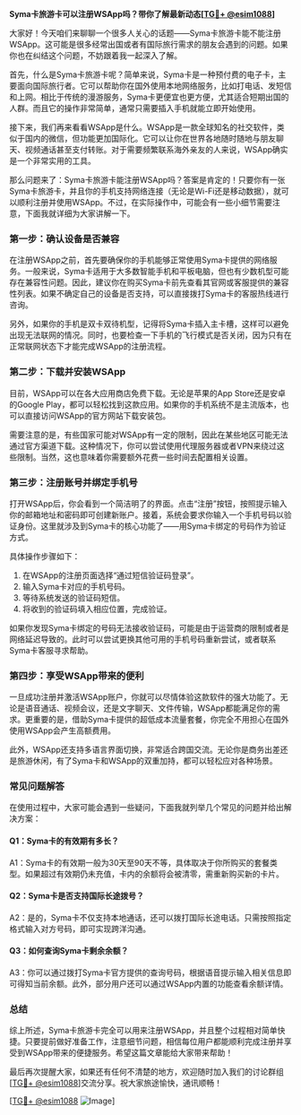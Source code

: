 **Syma卡旅游卡可以注册WSApp吗？带你了解最新动态[[TG💪+ @esim1088](https://t.me/s/esim1088)]**

大家好！今天咱们来聊聊一个很多人关心的话题——Syma卡旅游卡能不能注册WSApp。这可能是很多经常出国或者有国际旅行需求的朋友会遇到的问题。如果你也在纠结这个问题，不妨跟着我一起深入了解。

首先，什么是Syma卡旅游卡呢？简单来说，Syma卡是一种预付费的电子卡，主要面向国际旅行者。它可以帮助你在国外使用本地网络服务，比如打电话、发短信和上网。相比于传统的漫游服务，Syma卡更便宜也更方便，尤其适合短期出国的人群。而且它的操作非常简单，通常只需要插入手机就能立即开始使用。

接下来，我们再来看看WSApp是什么。WSApp是一款全球知名的社交软件，类似于国内的微信，但功能更加国际化。它可以让你在世界各地随时随地与朋友聊天、视频通话甚至支付转账。对于需要频繁联系海外亲友的人来说，WSApp确实是一个非常实用的工具。

那么问题来了：Syma卡旅游卡能注册WSApp吗？答案是肯定的！只要你有一张Syma卡旅游卡，并且你的手机支持网络连接（无论是Wi-Fi还是移动数据），就可以顺利注册并使用WSApp。不过，在实际操作中，可能会有一些小细节需要注意，下面我就详细为大家讲解一下。

### **第一步：确认设备是否兼容**
在注册WSApp之前，首先要确保你的手机能够正常使用Syma卡提供的网络服务。一般来说，Syma卡适用于大多数智能手机和平板电脑，但也有少数机型可能存在兼容性问题。因此，建议你在购买Syma卡前先查看其官网或客服提供的兼容性列表。如果不确定自己的设备是否支持，可以直接拨打Syma卡的客服热线进行咨询。

另外，如果你的手机是双卡双待机型，记得将Syma卡插入主卡槽，这样可以避免出现无法联网的情况。同时，也要检查一下手机的飞行模式是否关闭，因为只有在正常联网状态下才能完成WSApp的注册流程。

### **第二步：下载并安装WSApp**
目前，WSApp可以在各大应用商店免费下载。无论是苹果的App Store还是安卓的Google Play，都可以轻松找到这款应用。如果你的手机系统不是主流版本，也可以直接访问WSApp的官方网站下载安装包。

需要注意的是，有些国家可能对WSApp有一定的限制，因此在某些地区可能无法通过官方渠道下载。这种情况下，你可以尝试使用代理服务器或者VPN来绕过这些限制。当然，这也意味着你需要额外花费一些时间去配置相关设置。

### **第三步：注册账号并绑定手机号**
打开WSApp后，你会看到一个简洁明了的界面。点击“注册”按钮，按照提示输入你的邮箱地址和密码即可创建新账户。接着，系统会要求你输入一个手机号码以验证身份。这里就涉及到Syma卡的核心功能了——用Syma卡绑定的号码作为验证方式。

具体操作步骤如下：
1. 在WSApp的注册页面选择“通过短信验证码登录”。
2. 输入Syma卡对应的手机号码。
3. 等待系统发送的验证码短信。
4. 将收到的验证码填入相应位置，完成验证。

如果你发现Syma卡绑定的号码无法接收验证码，可能是由于运营商的限制或者是网络延迟导致的。此时可以尝试更换其他可用的手机号码重新尝试，或者联系Syma卡客服寻求帮助。

### **第四步：享受WSApp带来的便利**
一旦成功注册并激活WSApp账户，你就可以尽情体验这款软件的强大功能了。无论是语音通话、视频会议，还是文字聊天、文件传输，WSApp都能满足你的需求。更重要的是，借助Syma卡提供的超低成本流量套餐，你完全不用担心在国外使用WSApp会产生高额费用。

此外，WSApp还支持多语言界面切换，非常适合跨国交流。无论你是商务出差还是旅游休闲，有了Syma卡和WSApp的双重加持，都可以轻松应对各种场景。

### **常见问题解答**
在使用过程中，大家可能会遇到一些疑问，下面我就列举几个常见的问题并给出解决方案：

#### Q1：Syma卡的有效期有多长？
A1：Syma卡的有效期一般为30天至90天不等，具体取决于你所购买的套餐类型。如果超过有效期仍未充值，卡内的余额将会被清零，需重新购买新的卡片。

#### Q2：Syma卡是否支持国际长途拨号？
A2：是的，Syma卡不仅支持本地通话，还可以拨打国际长途电话。只需按照指定格式输入对方号码，即可实现跨洋沟通。

#### Q3：如何查询Syma卡剩余余额？
A3：你可以通过拨打Syma卡官方提供的查询号码，根据语音提示输入相关信息即可得知当前余额。此外，部分用户还可以通过WSApp内置的功能查看余额详情。

### **总结**
综上所述，Syma卡旅游卡完全可以用来注册WSApp，并且整个过程相对简单快捷。只要提前做好准备工作，注意细节问题，相信每位用户都能顺利完成注册并享受到WSApp带来的便捷服务。希望这篇文章能给大家带来帮助！

最后再次提醒大家，如果还有任何不清楚的地方，欢迎随时加入我们的讨论群组[[TG💪+ @esim1088](https://t.me/s/esim1088)]交流分享。祝大家旅途愉快，通讯顺畅！

[[TG💪+ @esim1088](https://t.me/s/esim1088) ![Image](https://i.postimg.cc/4NQfJmqS/Snipaste-2025-05-13-00-14-12.png)]